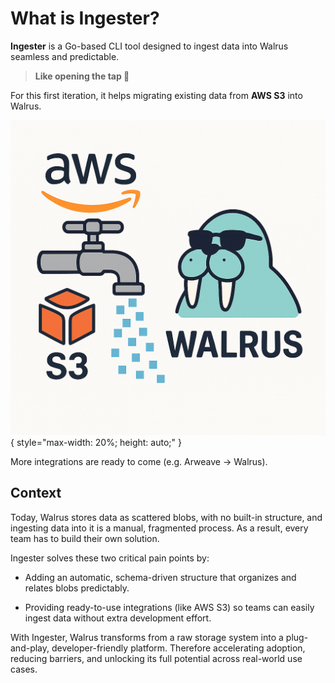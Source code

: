 # What is Ingester?

**Ingester** is a Go-based CLI tool designed to ingest data into Walrus seamless and predictable.

> **Like opening the tap 🚰**

For this first iteration, it helps migrating existing data from **AWS S3** into Walrus.

![Ingester AWS Logo](../assets/aws-s3-ingester.png){ style="max-width: 20%; height: auto;" }

More integrations are ready to come (e.g. Arweave -> Walrus).

## Context

Today, Walrus stores data as scattered blobs, with no built-in structure, and ingesting data into it is a manual, fragmented process.
As a result, every team has to build their own solution.

Ingester solves these two critical pain points by:

- Adding an automatic, schema-driven structure that organizes and relates blobs predictably.

- Providing ready-to-use integrations (like AWS S3) so teams can easily ingest data without extra development effort.

With Ingester, Walrus transforms from a raw storage system into a plug-and-play, developer-friendly platform.
Therefore accelerating adoption, reducing barriers, and unlocking its full potential across real-world use cases.
